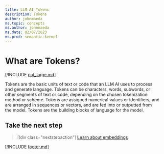 ```yaml
---
title: LLM AI Tokens
description: Tokens
author: johnmaeda
ms.topic: concepts
ms.author: johnmaeda
ms.date: 02/07/2023
ms.prod: semantic-kernel
---
```

# What are Tokens?

[!INCLUDE [pat_large.md](../includes/pat_large.md)]

Tokens are the basic units of text or code that an LLM AI uses to process and generate language. Tokens can be characters, words, subwords, or other segments of text or code, depending on the chosen tokenization method or scheme. Tokens are assigned numerical values or identifiers, and are arranged in sequences or vectors, and are fed into or outputted from the model. Tokens are the building blocks of language for the model.
 
 ## Take the next step

> [!div class="nextstepaction"]
> [Learn about embeddings](embeddings)

[!INCLUDE [footer.md](includes/footer.md)]